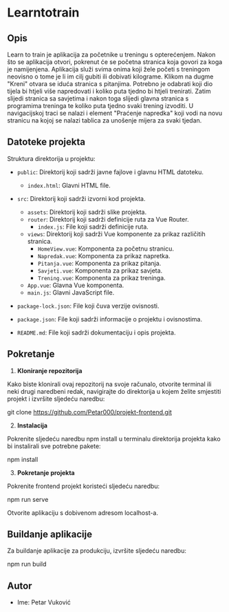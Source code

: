 # Learntotrain

## Opis

Learn to train je aplikacija za početnike u treningu s opterećenjem. Nakon što se aplikacija otvori, pokrenut će se početna stranica koja govori za koga je namijenjena. Aplikacija služi svima onima koji žele početi s treningom neovisno o tome je li im cilj gubiti ili dobivati kilograme. Klikom na dugme "Kreni" otvara se iduća stranica s pitanjima. Potrebno je odabrati
koji dio tijela bi htjeli više napredovati i koliko puta tjedno bi htjeli trenirati. Zatim slijedi stranica sa savjetima i nakon toga slijedi glavna stranica s programima treninga te koliko puta tjedno svaki trening izvoditi. U navigacijskoj traci se nalazi i element "Praćenje napredka" koji vodi na novu stranicu na kojoj se nalazi tablica za unošenje mijera za svaki tjedan.

## Datoteke projekta

Struktura direktorija u projektu:

- `public`: Direktorij koji sadrži javne fajlove i glavnu HTML datoteku.
  - `index.html`: Glavni HTML file.
  
- `src`: Direktorij koji sadrži izvorni kod projekta.
  - `assets`: Direktorij koji sadrži slike projekta.
  - `router`: Direktorij koji sadrži definicije ruta za Vue Router.
    - `index.js`: File koji sadrži definicije ruta.
  - `views`: Direktorij koji sadrži Vue komponente za prikaz različitih stranica.
    - `HomeView.vue`: Komponenta za početnu stranicu.
    - `Napredak.vue`: Komponenta za prikaz napretka.
    - `Pitanja.vue`: Komponenta za prikaz pitanja.
    - `Savjeti.vue`: Komponenta za prikaz savjeta.
    - `Trening.vue`: Komponenta za prikaz treninga.
  - `App.vue`: Glavna Vue komponenta.
  - `main.js`: Glavni JavaScript file.

- `package-lock.json`: File koji čuva verzije ovisnosti.
- `package.json`: File koji sadrži informacije o projektu i ovisnostima.
- `README.md`: File koji sadrži dokumentaciju i opis projekta.

## Pokretanje

1. **Kloniranje repozitorija**

Kako biste klonirali ovaj repozitorij na svoje računalo, otvorite terminal ili neki drugi naredbeni redak, navigirajte do direktorija u kojem želite smjestiti projekt i izvršite sljedeću naredbu:

git clone https://github.com/Petar000/projekt-frontend.git

2. **Instalacija**

Pokrenite sljedeću naredbu npm install u terminalu direktorija projekta kako bi instalirali sve potrebne pakete:

npm install

3. **Pokretanje projekta**

Pokrenite frontend projekt koristeći sljedeću naredbu:

npm run serve

Otvorite aplikaciju s dobivenom adresom localhost-a.

## Buildanje aplikacije

Za buildanje aplikacije za produkciju, izvršite sljedeću naredbu:

npm run build

## Autor

- Ime: Petar Vuković